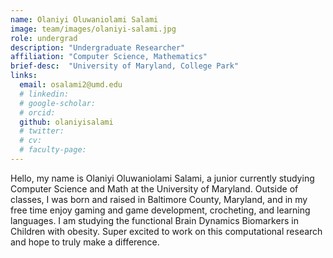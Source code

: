 ```yaml
---
name: Olaniyi Oluwaniolami Salami
image: team/images/olaniyi-salami.jpg
role: undergrad
description: "Undergraduate Researcher"
affiliation: "Computer Science, Mathematics"
brief-desc:  "University of Maryland, College Park"
links:
  email: osalami2@umd.edu
  # linkedin: 
  # google-scholar: 
  # orcid: 
  github: olaniyisalami
  # twitter:   
  # cv: 
  # faculty-page: 
---
```

Hello, my name is Olaniyi Oluwaniolami Salami, a junior currently studying Computer Science and Math at the University of Maryland. Outside of classes, I was born and raised in Baltimore County, Maryland, and in my free time enjoy gaming and game development, crocheting, and learning languages. I am studying the functional Brain Dynamics Biomarkers in Children with obesity. Super excited to work on this computational research and hope to truly make a difference.
